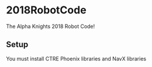 # 2018RobotCode
The Alpha Knights 2018 Robot Code!

## Setup
You must install CTRE Phoenix libraries and NavX libraries
